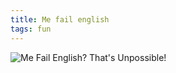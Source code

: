 ```yaml
---
title: Me fail english
tags: fun
---
```


![Me Fail English? That's Unpossible!](/blog/2011-06-28-MeFailEnglish/ralph.jpg)

